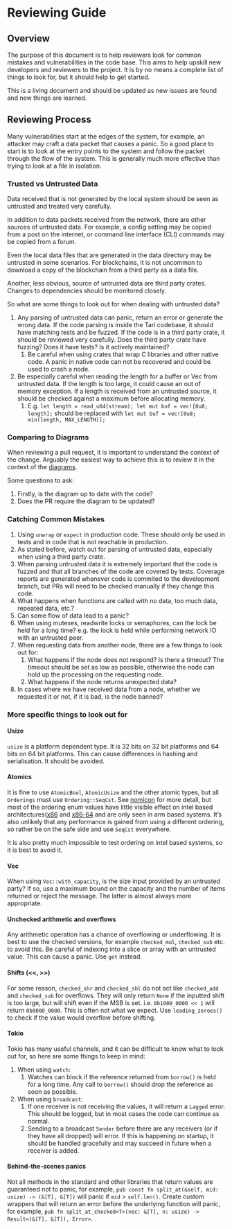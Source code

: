 # Reviewing Guide

## Overview
The purpose of this document is to help reviewers look for common mistakes and vulnerabilities in the code base. This aims
to help upskill new developers and reviewers to the project. It is by no means a complete list of things to look for, but
it should help to get started.

This is a living document and should be updated as new issues are found and new things are learned.

## Reviewing Process

Many vulnerabilities start at the edges of the system, for example, an attacker may craft a data packet that causes a panic.
So a good place to start is to look at the entry points to the system and follow the packet through the flow of the system. 
This is generally much more effective than trying to look at a file in isolation. 

### Trusted vs Untrusted Data
Data received that is not generated
by the local system should be seen as untrusted and treated very carefully.

In addition to data packets received from the network, there are other sources of untrusted data. For example, a config 
setting may be copied from a post on the internet, or command line interface (CLI) commands may be copied from a forum.

Even the local data files that are generated in the data directory may be untrusted in some scenarios. For blockchains, it 
is not uncommon to download a copy of the blockchain from a third party as a data file. 

Another, less obvious, source of untrusted data are third party crates. Changes to dependencies should be monitored closely.

So what are some things to look out for when dealing with untrusted data?
1. Any parsing of untrusted data can panic, return an error or generate the wrong data. If the code parsing is inside the
Tari codebase, it should have matching tests and be fuzzed. If the code is in a third party crate, it should be reviewed very
carefully. Does the third party crate have fuzzing? Does it have tests? Is it actively maintained? 
    1. Be careful when using crates that wrap C libraries and other native code. A panic in native code can not be recovered 
and could be used to crash a node.
2. Be especially careful when reading the length for a buffer or Vec from untrusted data. If the length is too large, it could
cause an out of memory exception. If a length is received from an untrusted source, it should be checked against a maximum before allocating memory.
   1. E.g. `let length = read_u64(stream); let mut buf = vec![0u8; length];` should be replaced with `let mut buf = vec![0u8; min(length, MAX_LENGTH)];`


### Comparing to Diagrams
When reviewing a pull request, it is important to understand the context of the change. Arguably the easiest way to
achieve this is to review it in the context of the [diagrams](todo). 

Some questions to ask:

1. Firstly, is the diagram up to date with the code?
2. Does the PR require the diagram to be updated?

### Catching Common Mistakes
1. Using `unwrap` or `expect` in production code. These should only be used in tests and in code that is not reachable in production.
2. As stated before, watch out for parsing of untrusted data, especially when using a third party crate.
3. When parsing untrusted data it is extremely important that the code is fuzzed and that all branches of the code are covered by tests. Coverage reports are generated whenever code is commited to the development branch, but
PRs will need to be checked manually if they change this code.
4. What happens when functions are called with no data, too much data, repeated data, etc.?
5. Can some flow of data lead to a panic?
6. When using mutexes, readwrite locks or semaphores, can the lock be held for a long time? e.g. the lock is held while performing network IO with an untrusted peer.
7. When requesting data from another node, there are a few things to look out for:
   1. What happens if the node does not respond? Is there a timeout? The timeout should be set as low as possible, otherwise 
the node can hold up the processing on the requesting node.
   2. What happens if the node returns unexpected data?
8. In cases where we have received data from a node, whether we requested it or not, if it is bad, is the node banned?


### More specific things to look out for

#### Usize
`usize` is a platform dependent type. It is 32 bits on 32 bit platforms and 64 bits on 64 bit platforms. This can cause 
differences in hashing and serialisation. It should be avoided.

#### Atomics
It is fine to use `AtomicBool`, `AtomicUsize` and the other atomic types, but all `Orderings` must use `Ordering::SeqCst`.
See [nomicon](https://doc.rust-lang.org/nomicon/atomics.html) for more detail, but most of the ordering enum values have little visible effect on intel based architectures([x86](https://simple.wikipedia.org/wiki/X86) and [x86-64](https://en.wikipedia.org/wiki/X86-64)
and are only seen in arm based systems. It’s also unlikely that any performance is gained from using a different ordering, so rather be on the safe side and use `SeqCst` everywhere.

It is also pretty much impossible to test ordering on intel based systems, so it is best to avoid it.

#### Vec
When using `Vec::with_capacity`, is the size input provided by an untrusted party? If so, use a maximum bound on the capacity and the number of items returned or reject the message. The latter is almost always more appropriate. 

#### Unchecked arithmetic and overflows
Any arithmetic operation has a chance of overflowing or underflowing. It is best to use the checked versions, for example `checked_mul`, `checked_sub` etc. to avoid this.
Be careful of indexing into a slice or array with an untrusted value. This can cause a panic. Use `get` instead.

#### Shifts (<<, >>)
For some reason, `checked_shr` and `checked_shl` do not act like `checked_add` and `checked_sub` for overflows. They will only return `None` if the inputted shift is too large, but will 
shift even if the MSB is set. i.e. `0b1000_0000 << 1` will return `0b0000_0000`. This is often not what we expect. Use `leading_zeroes()` to check if the value would overflow before shifting.

#### Tokio
Tokio has many useful channels, and it can be difficult to know what to look out for, so here are some things to keep in mind:
1. When using `watch`:
   1. Watches can block if the reference returned from `borrow()` is held for a long time. Any call to `borrow()` should drop the reference as soon as possible.
2. When using `broadcast`:
   1. If one receiver is not receiving the values, it will return a `Lagged` error. This should be logged, but in most cases the code can continue as normal.
   2. Sending to a broadcast `Sender` before there are any receivers (or if they have all dropped) will error. If this is happening on startup, it should be 
handled gracefully and may succeed in future when a receiver is added.

#### Behind-the-scenes panics

Not all methods in the standard and other libraries that return values are guaranteed not to panic, for example, `pub const fn split_at(&self, mid: usize) -> (&[T], &[T])` will panic if `mid` > `self.len()`. Create custom wrappers that will return an error before the underlying function will panic, for example, `pub fn split_at_checked<T>(vec: &[T], n: usize) -> Result<(&[T], &[T]), Error>`.
